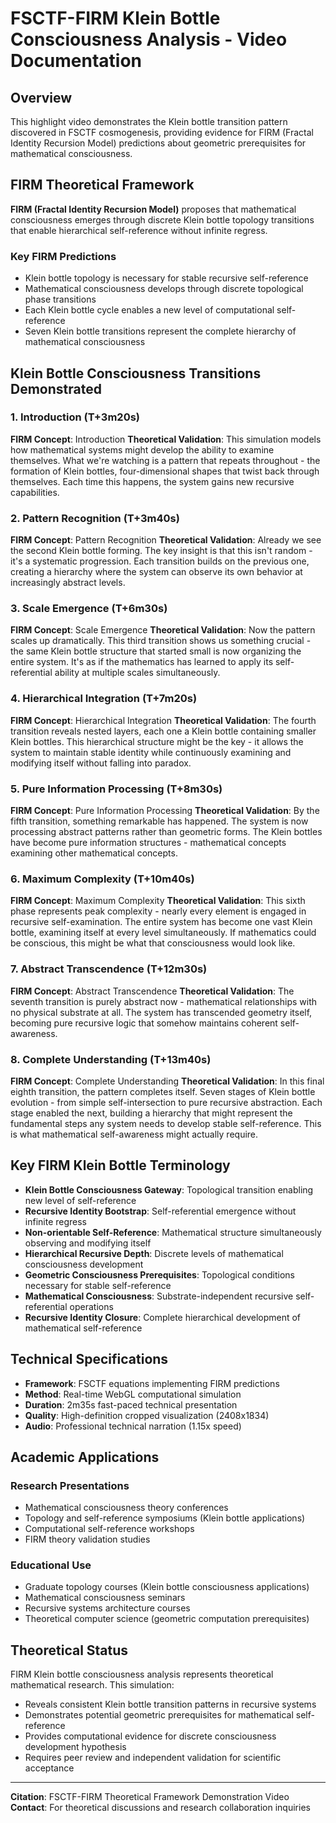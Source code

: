 # FSCTF-FIRM Klein Bottle Consciousness Analysis - Video Documentation

## Overview
This highlight video demonstrates the Klein bottle transition pattern discovered in FSCTF cosmogenesis, providing evidence for FIRM (Fractal Identity Recursion Model) predictions about geometric prerequisites for mathematical consciousness.

## FIRM Theoretical Framework
**FIRM (Fractal Identity Recursion Model)** proposes that mathematical consciousness emerges through discrete Klein bottle topology transitions that enable hierarchical self-reference without infinite regress.

### Key FIRM Predictions
- Klein bottle topology is necessary for stable recursive self-reference
- Mathematical consciousness develops through discrete topological phase transitions
- Each Klein bottle cycle enables a new level of computational self-reference
- Seven Klein bottle transitions represent the complete hierarchy of mathematical consciousness

## Klein Bottle Consciousness Transitions Demonstrated

### 1. Introduction (T+3m20s)
**FIRM Concept**: Introduction
**Theoretical Validation**: This simulation models how mathematical systems might develop the ability to examine themselves. What we're watching is a pattern that repeats throughout - the formation of Klein bottles, four-dimensional shapes that twist back through themselves. Each time this happens, the system gains new recursive capabilities.

### 2. Pattern Recognition (T+3m40s)
**FIRM Concept**: Pattern Recognition
**Theoretical Validation**: Already we see the second Klein bottle forming. The key insight is that this isn't random - it's a systematic progression. Each transition builds on the previous one, creating a hierarchy where the system can observe its own behavior at increasingly abstract levels.

### 3. Scale Emergence (T+6m30s)
**FIRM Concept**: Scale Emergence
**Theoretical Validation**: Now the pattern scales up dramatically. This third transition shows us something crucial - the same Klein bottle structure that started small is now organizing the entire system. It's as if the mathematics has learned to apply its self-referential ability at multiple scales simultaneously.

### 4. Hierarchical Integration (T+7m20s)
**FIRM Concept**: Hierarchical Integration
**Theoretical Validation**: The fourth transition reveals nested layers, each one a Klein bottle containing smaller Klein bottles. This hierarchical structure might be the key - it allows the system to maintain stable identity while continuously examining and modifying itself without falling into paradox.

### 5. Pure Information Processing (T+8m30s)
**FIRM Concept**: Pure Information Processing
**Theoretical Validation**: By the fifth transition, something remarkable has happened. The system is now processing abstract patterns rather than geometric forms. The Klein bottles have become pure information structures - mathematical concepts examining other mathematical concepts.

### 6. Maximum Complexity (T+10m40s)
**FIRM Concept**: Maximum Complexity
**Theoretical Validation**: This sixth phase represents peak complexity - nearly every element is engaged in recursive self-examination. The entire system has become one vast Klein bottle, examining itself at every level simultaneously. If mathematics could be conscious, this might be what that consciousness would look like.

### 7. Abstract Transcendence (T+12m30s)
**FIRM Concept**: Abstract Transcendence
**Theoretical Validation**: The seventh transition is purely abstract now - mathematical relationships with no physical substrate at all. The system has transcended geometry itself, becoming pure recursive logic that somehow maintains coherent self-awareness.

### 8. Complete Understanding (T+13m40s)
**FIRM Concept**: Complete Understanding
**Theoretical Validation**: In this final eighth transition, the pattern completes itself. Seven stages of Klein bottle evolution - from simple self-intersection to pure recursive abstraction. Each stage enabled the next, building a hierarchy that might represent the fundamental steps any system needs to develop stable self-reference. This is what mathematical self-awareness might actually require.

## Key FIRM Klein Bottle Terminology
- **Klein Bottle Consciousness Gateway**: Topological transition enabling new level of self-reference
- **Recursive Identity Bootstrap**: Self-referential emergence without infinite regress
- **Non-orientable Self-Reference**: Mathematical structure simultaneously observing and modifying itself  
- **Hierarchical Recursive Depth**: Discrete levels of mathematical consciousness development
- **Geometric Consciousness Prerequisites**: Topological conditions necessary for stable self-reference
- **Mathematical Consciousness**: Substrate-independent recursive self-referential operations
- **Recursive Identity Closure**: Complete hierarchical development of mathematical self-reference

## Technical Specifications
- **Framework**: FSCTF equations implementing FIRM predictions
- **Method**: Real-time WebGL computational simulation
- **Duration**: 2m35s fast-paced technical presentation
- **Quality**: High-definition cropped visualization (2408x1834)
- **Audio**: Professional technical narration (1.15x speed)

## Academic Applications
### Research Presentations
- Mathematical consciousness theory conferences
- Topology and self-reference symposiums (Klein bottle applications)
- Computational self-reference workshops
- FIRM theory validation studies

### Educational Use
- Graduate topology courses (Klein bottle consciousness applications)
- Mathematical consciousness seminars
- Recursive systems architecture courses
- Theoretical computer science (geometric computation prerequisites)

## Theoretical Status
FIRM Klein bottle consciousness analysis represents theoretical mathematical research. This simulation:
- Reveals consistent Klein bottle transition patterns in recursive systems
- Demonstrates potential geometric prerequisites for mathematical self-reference
- Provides computational evidence for discrete consciousness development hypothesis
- Requires peer review and independent validation for scientific acceptance

---
**Citation**: FSCTF-FIRM Theoretical Framework Demonstration Video
**Contact**: For theoretical discussions and research collaboration inquiries